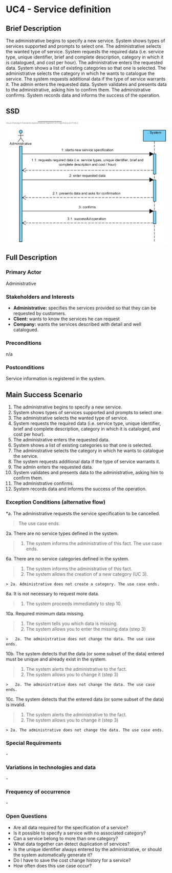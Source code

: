 # UC4 - Service definition

## Brief Description

The administrative begins to specify a new service. System shows types of services supported and prompts to select one. The administrative selects the wanted type of service. System requests the required data (i.e. service type, unique identifier, brief and complete description, category in which it is catalogued, and cost per hour). The administrative enters the requested data. System shows a list of existing categories so that one is selected. The administrative selects the category in which he wants to catalogue the service. The system requests additional data if the type of service warrants it. The admin enters the requested data. System validates and presents data to the administrative, asking him to confirm them. The administrative confirms. System records data and informs the success of the operation.


## SSD
![SSD_UC4.png](SSD_UC4.png)


## Full Description

### Primary Actor

Administrative

### Stakeholders and Interests
* **Administrative:** specifies the services provided so that they can be requested by customers.
* **Client:** wants to know the services he can request
* **Company:** wants the services described with detail and well catalogued.



### Preconditions
n/a

### Postconditions
Service information is registered in the system.

## Main Success Scenario

1. The administrative begins to specify a new service.
2. System shows types of services supported and prompts to select one.
3. The administrative selects the wanted type of service.
4. System requests the required data (i.e. service type, unique identifier, brief and complete description, category in which it is cataloged, and cost per hour).
5. The administrative enters the requested data.
6. System shows a list of existing categories so that one is selected.
7. The administrative selects the category in which he wants to catalogue the service.
8. The system requests additional data if the type of service warrants it.
9. The admin enters the requested data.
10. System validates and presents data to the administrative, asking him to confirm them.
11. The administrative confirms.
12. System records data and informs the success of the operation.

### Exception Conditions (alternative flow)

*a. The administrative requests the service specification to be cancelled.

> The use case ends.

2a. There are no service types defined in the system.
> 1. The system informs the administrative of this fact. The use case ends.


6a. There are no service categories defined in the system.
>   1. The system informs the administrative of this fact.
>   2. The system allows the creation of a new category (UC 3).
>
	> 2a. Administrative does not create a category. The use case ends.

8a. It is not necessary to request more data.
> 1. The system proceeds immediately to step 10.

10a. Required minimum data missing.
>	1. The system tells you which data is missing.
>	2. The system allows you to enter the missing data (step 3)
>
	>	2a. The administrative does not change the data. The use case ends.

10b. The system detects that the data (or some subset of the data) entered must be unique and already exist in the system.
>	1. The system alerts the administrative to the fact.
>	2. The system allows you to change it (step 3)
>
	>	2a. The administrative does not change the data. The use case ends.

10c. The system detects that the entered data (or some subset of the data) is invalid.
>	1. The system alerts the administrative to the fact.
>	2. The system allows you to change it (step 3)
>
	> 2a. The administrative does not change the data. The use case ends.

### Special Requirements
\-

### Variations in technologies and data
\-

### Frequency of occurrence
\-

### Open Questions

* Are all data required for the specification of a service?
* Is it possible to specify a service with no associated category?
* Can a service belong to more than one category?
* What data together can detect duplication of services?
* Is the unique identifier always entered by the administrative, or should the system automatically generate it?
* Do I have to save the cost change history for a service?
* How often does this use case occur?
